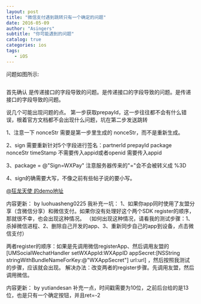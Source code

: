 ```yaml
---
layout: post
title: "微信支付遇到跳转只有一个确定的问题"
date: 2016-05-09
author: "Asingers"
subtitle: "你可能遇到的问题"
catalog: true
categories: ios
tags:
   - iOS
---
```


问题如图所示:

<img src="http://cdn.cocimg.com/bbs/attachment/Fid_21/21_124147_0a10442f326939b.jpg" alt="" class="shadow"/> 

首先确认 是传递接口的字段导致的问题。是传递接口的字段导致的问题。是传递接口的字段导致的问题。

说几个可能出现问题的点。
第一步获取prepayId，这一步往往都不会有什么错误，根着官方文档都不会出现什么问题，坑在第二步发送跳转


1、注意一下 nonceStr 需要是第一步里生成的 nonceStr，而不是重新生成。



2、sign 需要重新针对5个字段进行签名：partnerId prepayId package nonceStr timeStamp  不需要传入appid或者openid
需要传入appid

3、package = @"Sign=WXPay" 注意服务器传来的"="会不会被转义成 %3D


4、sign的确需要大写，不像之前有些帖子说的要小写。


[@狂龙天使 的demo地址](http://www.cocoachina.com/bbs/read.php?tid-309177-keyword-%CE%A2%D0%C5%D6%A7%B8%B6.html)

内容更新：
by luohuasheng0225
我补充一坑：
1、如果你app同时使用了友盟分享（含微信分享）和微信支付。如果你没有处理好这个两个SDK register的顺序，那就很不幸，也会出现这种情况。
（如何出现这种情况，请看我的测试步骤：1、杀掉微信进程、2、删除自己开发的app、3、重新同步自己的app到设备，点击微信支付）  

两者register的顺序：如果是先调用微信registerApp、然后调用友盟的 [UMSocialWechatHandler setWXAppId:WXAppID appSecret:[NSString stringWithBundleNameForKey:@"WXAppSecret"] url:url] ，然后按照我测试的步骤，应该就会出现。
解决办法：改变两者的register步骤。先调用友盟，然后调用微信。 

内容更新：
by yutiandesan
补充一点，时间戳需要为10位，之前后台给的是13位，也是只有一个确定按钮，并且ret=-2